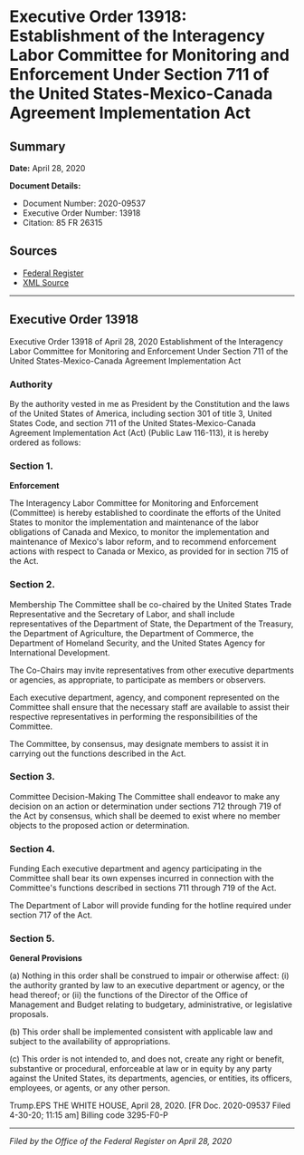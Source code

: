 # Executive Order 13918: Establishment of the Interagency Labor Committee for Monitoring and Enforcement Under Section 711 of the United States-Mexico-Canada Agreement Implementation Act

## Summary

**Date:** April 28, 2020

**Document Details:**
- Document Number: 2020-09537
- Executive Order Number: 13918
- Citation: 85 FR 26315

## Sources
- [Federal Register](https://www.federalregister.gov/documents/2020/05/01/2020-09537/establishment-of-the-interagency-labor-committee-for-monitoring-and-enforcement-under-section-711-of)
- [XML Source](https://www.federalregister.gov/documents/full_text/xml/2020/05/01/2020-09537.xml)

---

## Executive Order 13918

Executive Order 13918 of April 28, 2020
Establishment of the Interagency Labor Committee for Monitoring and Enforcement Under Section 711 of the United States-Mexico-Canada Agreement Implementation Act
### Authority

By the authority vested in me as President by the Constitution and the laws of the United States of America, including section 301 of title 3, United States Code, and section 711 of the United States-Mexico-Canada Agreement Implementation Act (Act) (Public Law 116-113), it is hereby ordered as follows:
### Section 1.

**Enforcement**

The Interagency Labor Committee for Monitoring and Enforcement (Committee) is hereby established to coordinate the efforts of the United States to monitor the implementation and maintenance of the labor obligations of Canada and Mexico, to monitor the implementation and maintenance of Mexico's labor reform, and to recommend enforcement actions with respect to Canada or Mexico, as provided for in section 715 of the Act.
### Section 2.

Membership
The Committee shall be co-chaired by the United States Trade Representative and the Secretary of Labor, and shall include representatives of the Department of State, the Department of the Treasury, the Department of Agriculture, the Department of Commerce, the Department of Homeland Security, and the United States Agency for International Development.

The Co-Chairs may invite representatives from other executive departments or agencies, as appropriate, to participate as members or observers.

Each executive department, agency, and component represented on the Committee shall ensure that the necessary staff are available to assist their respective representatives in performing the responsibilities of the Committee.

The Committee, by consensus, may designate members to assist it in carrying out the functions described in the Act.
### Section 3.

Committee Decision-Making
The Committee shall endeavor to make any decision on an action or determination under sections 712 through 719 of the Act by consensus, which shall be deemed to exist where no member objects to the proposed action or determination.
### Section 4.

Funding
Each executive department and agency participating in the Committee shall bear its own expenses incurred in connection with the Committee's functions described in sections 711 through 719 of the Act.

The Department of Labor will provide funding for the hotline required under section 717 of the Act.
### Section 5.

**General Provisions**

(a) Nothing in this order shall be construed to impair or otherwise affect:
    (i) the authority granted by law to an executive department or agency, or the head thereof; or
    (ii) the functions of the Director of the Office of Management and Budget relating to budgetary, administrative, or legislative proposals.

(b) This order shall be implemented consistent with applicable law and subject to the availability of appropriations.

(c) This order is not intended to, and does not, create any right or benefit, substantive or procedural, enforceable at law or in equity by any party against the United States, its departments, agencies, or entities, its officers, employees, or agents, or any other person.

Trump.EPS
THE WHITE HOUSE,
April 28, 2020.
[FR Doc. 2020-09537 
Filed 4-30-20; 11:15 am]
Billing code 3295-F0-P

---

*Filed by the Office of the Federal Register on April 28, 2020*
